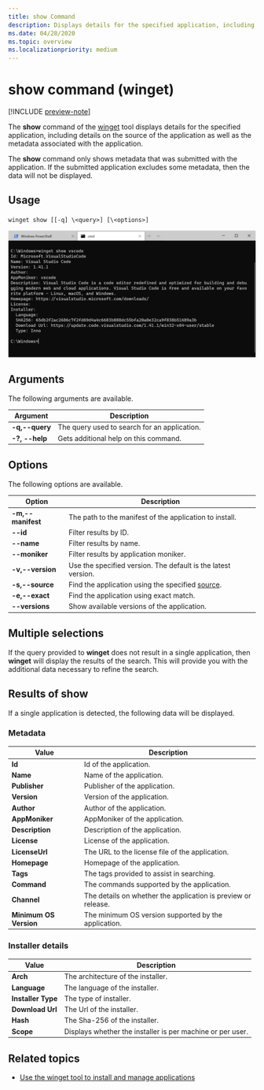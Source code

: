 ```yaml
---
title: show Command
description: Displays details for the specified application, including details on the source of the application as well as the metadata associated with the application.
ms.date: 04/28/2020
ms.topic: overview
ms.localizationpriority: medium
---
```


# show command (winget)

[!INCLUDE [preview-note](../../includes/package-manager-preview.md)]

The **show** command of the [winget](index.md) tool displays details for the specified application, including details on the source of the application as well as the metadata associated with the application.

The **show** command only shows metadata that was submitted with the application. If the submitted application excludes some metadata, then the data will not be displayed.

## Usage

`winget show [[-q] \<query>] [\<options>]`

![show command](images\show.png)

## Arguments

The following arguments are available.

| Argument  | Description |
|--------------|-------------|
| **-q,--query** |  The query used to search for an application. |
| **-?, --help** |  Gets additional help on this command. |

## Options

The following options are available.

| Option  | Description |
|--------------|-------------|
| **-m,--manifest** | The path to the manifest of the application to install. |
| **--id**         |  Filter results by ID. |
| **--name**   |      Filter results by name. |
| **--moniker**   |  Filter results by application moniker. |
| **-v,--version** |  Use the specified version. The default is the latest version. |
| **-s,--source** |   Find the application using the specified [source](source.md). |
| **-e,--exact**     | Find the application using exact match. |
| **--versions**    | Show available versions of the application. |

## Multiple selections

If the query provided to **winget** does not result in a single application, then **winget** will display the results of the search. This will provide you with the additional data necessary to refine the search.

## Results of show

If a single application is detected, the following data will be displayed.

### Metadata

| Value  | Description |
|--------------|-------------|
| **Id**   | Id of the application. |
| **Name**  | Name of the application. |
| **Publisher** | Publisher of the application. |
| **Version** | Version of the application. |
| **Author**  | Author of the application. |
| **AppMoniker** | AppMoniker of the application. |
| **Description** | Description of the application. |
| **License**  | License of the application. |
| **LicenseUrl** | The URL to the license file of the application. |
| **Homepage**  | Homepage of the application. |
| **Tags** | The tags provided to assist in searching.  |
| **Command** | The commands supported by the application. |
| **Channel**  | The details on whether the application is preview or release.  |
| **Minimum OS Version** | The minimum OS version supported by the application. |

### Installer details

| Value  | Description |
|--------------|-------------|
| **Arch**   | The architecture of the installer. |
| **Language**  | The language of the installer. |
| **Installer Type**  | The type of installer. |
| **Download Url** | The Url of the installer. |
| **Hash** | The Sha-256 of the installer.  |
| **Scope** | Displays whether the installer is per machine or per user. |

## Related topics

* [Use the winget tool to install and manage applications](index.md)
